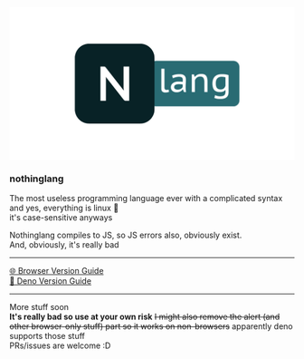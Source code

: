 <img src="nlang.png" alt="nothinglang" align="center">

### nothinglang
The most useless programming language ever with a complicated syntax  
and yes, everything is linux 🐧  
it's case-sensitive anyways  

Nothinglang compiles to JS, so JS errors also, obviously exist.  
And, obviously, it's really bad
___
[🌐 Browser Version Guide](guide.md)  
[🦕 Deno Version Guide](dguide.md)
___
More stuff soon  
**It's really bad so use at your own risk**
~~I might also remove the alert (and other browser-only stuff) part so it works on non-browsers~~ apparently deno supports those stuff  
PRs/issues are welcome :D
